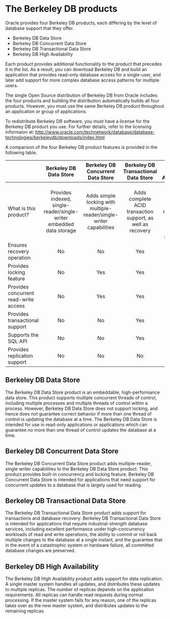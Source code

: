 # The Berkeley DB products

Oracle provides four Berkeley DB products, each differing by the level of database support that they offer.

- Berkeley DB Data Store
- Berkeley DB Concurrent Data Store
- Berkeley DB Transactional Data Store
- Berkeley DB High Availability

Each product provides additional functionality to the product that precedes it in the list. As a result, you can download Berkeley DB and build an application that provides read-only database access for a single-user, and later add support for more complex database access patterns for multiple users.

The single Open Source distribution of Berkeley DB from Oracle includes the four products and building the distribution automatically builds all four products. However, you must use the same Berkeley DB product throughout an application or group of applications.

To redistribute Berkeley DB software, you must have a license for the Berkeley DB product you use. For further details, refer to the licensing informaion at: http://www.oracle.com/technetwork/database/database-technologies/berkeleydb/downloads/index.html

A comparison of the four Berkeley DB product features is provided in the following table.

|      |Berkeley DB Data Store| Berkeley DB Concurrent Data Store | Berkeley DB Transactional Data Store | Berkeley DB High Availability|
| :------------ | :------------: | :------------: | :------------: | :------------: |
| What is this product? | Provides indexed, single-reader/single-writer embedded data storage | Adds simple locking with multiple-reader/single-writer capabilities | Adds complete ACID transaction support, as well as recovery | Adds single-master data replication across multiple physical machines |
| Ensures recovery operation | No | No | Yes | Yes |
| Provides locking feature | No | Yes | Yes | Yes |
| Provides concurrent read-write access | No | Yes | Yes | Yes |
| Provides transactional support | No | No | Yes | Yes |
| Supports the SQL API | No | No | Yes | Yes |
| Provides replication support | No | No | No | Yes |

## Berkeley DB Data Store

The Berkeley DB Data Store product is an embeddable, high-performance data store. This product supports multiple concurrent threads of control, including multiple processes and multiple threads of control within a process. However, Berkeley DB Data Store does not support locking, and hence does not guarantee correct behavior if more than one thread of control is updating the database at a time. The Berkeley DB Data Store is intended for use in read-only applications or applications which can guarantee no more than one thread of control updates the database at a time.

## Berkeley DB Concurrent Data Store

The Berkeley DB Concurrent Data Store product adds multiple-reader, single writer capabilities to the Berkeley DB Data Store product. This product provides built-in concurrency and locking feature. Berkeley DB Concurrent Data Store is intended for applications that need support for concurrent updates to a database that is largely used for reading.

## Berkeley DB Transactional Data Store

The Berkeley DB Transactional Data Store product adds support for transactions and database recovery. Berkeley DB Transactional Data Store is intended for applications that require industrial-strength database services, including excellent performance under high-concurrency workloads of read and write operations, the ability to commit or roll back multiple changes to the database at a single instant, and the guarantee that in the event of a catastrophic system or hardware failure, all committed database changes are preserved.

## Berkeley DB High Availability

The Berkeley DB High Availability product adds support for data replication. A single master system handles all updates, and distributes these updates to multiple replicas. The number of replicas depends on the application requirements. All replicas can handle read requests during normal processing. If the master system fails for any reason, one of the replicas takes over as the new master system, and distributes updates to the remaining replicas.